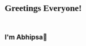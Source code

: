 <link href="https://fonts.googleapis.com/css2?family=Cinzel:wght@600;700&display=swap" rel="stylesheet">

### <h1> Greetings Everyone! </h1>  <br>
###  <h2>  I'm Abhipsa👋 </h2>
<style>
 h1{
 font-family: 'Cinzel', serif;
 }
 </style>

